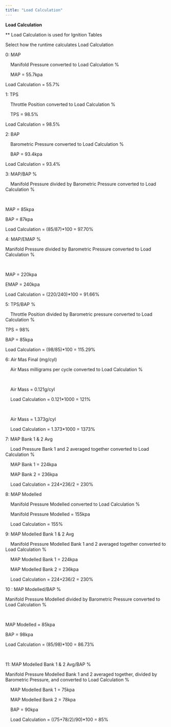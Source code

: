 ```yaml
---
title: "Load Calculation"
---
```


**Load Calculation**


\*\* Load Calculation is used for Ignition Tables


Select how the runtime calculates Load Calculation


&#48;: MAP

&nbsp; &nbsp; Manifold Pressure converted to Load Calculation %


&nbsp; &nbsp; MAP = 55.7kpa

Load Calculation = 55.7%


&#49;: TPS

&nbsp; &nbsp; Throttle Position converted to Load Calculation %


&nbsp; &nbsp; TPS = 98.5%

Load Calculation = 98.5%&nbsp;

&#50;: BAP

&nbsp; &nbsp; Barometric Pressure converted to Load Calculation %


&nbsp; &nbsp; BAP = 93.4kpa

Load Calculation = 93.4%


&#51;: MAP/BAP %

&nbsp; &nbsp; Manifold Pressure divided by Barometric Pressure converted to Load Calculation %

&nbsp;&nbsp; &nbsp;

MAP = 85kpa

BAP = 87kpa

Load Calculation = (85/87)\*100 = 97.70%


&#52;: MAP/EMAP %

Manifold Pressure divided by Barometric Pressure converted to Load Calculation %

&nbsp;&nbsp; &nbsp;

MAP = 220kpa

EMAP = 240kpa

Load Calculation = (220/240)\*100 = 91.66%


&#53;: TPS/BAP %

&nbsp; &nbsp; Throttle Position divided by Barometric pressure converted to Load Calculation %


TPS = 98%

BAP = 85kpa

Load Calculation = (98/85)\*100 = 115.29%


&#54;: Air Mas Final (mg/cyl)

&nbsp; &nbsp; Air Mass milligrams per cycle converted to Load Calculation %

&nbsp;&nbsp; &nbsp;

&nbsp; &nbsp; Air Mass = 0.121g/cyl

&nbsp; &nbsp; Load Calculation = 0.121\*1000 = 121%

&nbsp;&nbsp; &nbsp;

&nbsp; &nbsp; Air Mass = 1.373g/cyl

&nbsp; &nbsp; Load Calculation = 1.373\*1000 = 1373%


&#55;: MAP Bank 1 \& 2 Avg

&nbsp; &nbsp; Load Pressure Bank 1 and 2 averaged together converted to Load Calculation %


&nbsp; &nbsp; MAP Bank 1 = 224kpa

&nbsp; &nbsp; MAP Bank 2 = 236kpa

&nbsp; &nbsp; Load Calculation = 224+236/2 = 230%


&#56;: MAP Modelled

&nbsp; &nbsp; Manifold Pressure Modelled converted to Load Calculation %


&nbsp; &nbsp; Manifold Pressure Modelled = 155kpa

&nbsp; &nbsp; Load Calculation = 155%


&#57;: MAP Modelled Bank 1 \& 2 Avg

&nbsp; &nbsp; Manifold Pressure Modelled Bank 1 and 2 averaged together converted to Load Calculation %


&nbsp; &nbsp; MAP Modelled Bank 1 = 224kpa

&nbsp; &nbsp; MAP Modelled Bank 2 = 236kpa

&nbsp; &nbsp; Load Calculation = 224+236/2 = 230%


&#49;0 : MAP Modelled/BAP %

Manifold Pressure Modelled divided by Barometric Pressure converted to Load Calculation %

&nbsp;&nbsp; &nbsp;

MAP Modelled = 85kpa

BAP = 98kpa

Load Calculation = (85/98)\*100 = 86.73%

&nbsp;&nbsp; &nbsp;

&#49;1: MAP Modelled Bank 1 \& 2 Avg/BAP %

Manifold Pressure Modelled Bank 1 and 2 averaged together, divided by Barometric Pressure, and converted to Load Calculation %


&nbsp; &nbsp; MAP Modelled Bank 1 = 75kpa

&nbsp; &nbsp; MAP Modelled Bank 2 = 78kpa

&nbsp; &nbsp; BAP = 90kpa

&nbsp; &nbsp; Load Calculation = ((75+78/2)/90)\*100 = 85%
